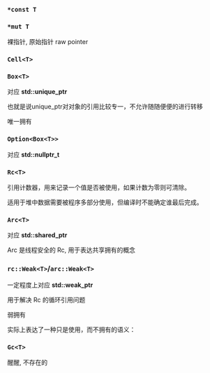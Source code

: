 









### `*const T`


### `*mut T`

裸指针, 原始指针 raw pointer

### `Cell<T>`

### `Box<T>`

对应 **std::unique_ptr**

也就是说unique_ptr对对象的引用比较专一，不允许随随便便的进行转移

唯一拥有

### `Option<Box<T>>`

对应 **std::nullptr_t**

### `Rc<T>`

引用计数器，用来记录一个值是否被使用，如果计数为零则可清除。

适用于堆中数据需要被程序多部分使用，但编译时不能确定谁最后完成。

### `Arc<T>`

对应 **std::shared_ptr**

Arc 是线程安全的 Rc, 用于表达共享拥有的概念

### `rc::Weak<T>`/`arc::Weak<T>`

一定程度上对应 **std::weak_ptr**

用于解决 Rc 的循环引用问题

弱拥有

实际上表达了一种只是使用，而不拥有的语义：


### `Gc<T>`

醒醒, 不存在的

